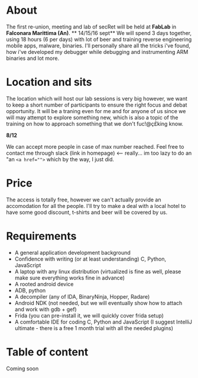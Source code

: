 <!-- TITLE: secRet (Sep 2018) -->

# About
The first re-union, meeting and lab of secRet will be held at **FabLab** in **Falconara Marittima (An)**. ** 14/15/16 sept**
We will spend 3 days together, using 18 hours (6 per days) with lot of beer and training reverse engineering mobile apps, malware, binaries.
I'll personally share all the tricks i've found, how i've developed my debugger while debugging and instrumenting ARM binaries and lot more.

# Location and sits
The location which will host our lab sessions is very big however, we want to keep a short number of participants to ensure the right focus and debat opportunity. 
It will be a traning even for me and for anyone of us since we will may attempt to explore something new, which is also a topic of the training on how to approach something that we don't fuc!@ç£king know.

**8/12** 

We can accept more people in case of max number reached. Feel free to contact me through slack (link in homepage) <-- really... im too lazy to do an "an ``<a href="">`` which by the way, I just did.

# Price
The access is totally free, however we can't actually provide an accomodation for all the people. I'll try to make a deal with a local hotel to have some good discount, t-shirts and beer will be covered by us. 

# Requirements
* A general application development background
* Confidence with writing (or at least understanding) C, Python, JavaScript
* A laptop with any linux distribution (virtualized is fine as well, please make sure everything works fine in advance)
* A rooted android device
* ADB, python
* A decompiler (any of IDA, BinaryNinja, Hopper, Radare)
* Android NDK (not needed, but we will eventually show how to attach and work with gdb + gef)
* Frida (you can pre-install it, we will quickly cover frida setup)
* A comfortable IDE for coding C, Python and JavaScript (I suggest IntelliJ ultimate - there is a free 1 month trial with all the needed plugins)
# Table of content
Coming soon
